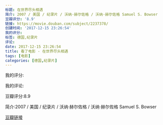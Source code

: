 ```yaml
---
标题: 在世界尽头相遇
简介: 2007 / 美国 / 纪录片 / 沃纳·赫尔佐格 / 沃纳·赫尔佐格 Samuel S. Bowser
豆瓣评分: '8.9'
链接: https://movie.douban.com/subject/2237378/
创建时间: '2017-12-15 23:26:54'
我的评分:
标签: 德国,纪录片
评论:
date: 2017-12-15 23:26:54
title: 看了电影 - 在世界尽头相遇
tags: [电影]
categories: [德国,纪录片]
---
```


我的评分:

我的评论:

豆瓣评分:8.9

简介:2007 / 美国 / 纪录片 / 沃纳·赫尔佐格 / 沃纳·赫尔佐格 Samuel S. Bowser

[豆瓣链接](https://movie.douban.com/subject/2237378/)

